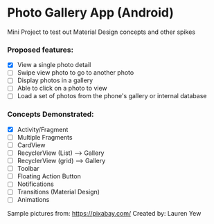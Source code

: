 # **Photo Gallery App (Android)**
Mini Project to test out Material Design concepts and other spikes

### **Proposed features**:
- [x] View a single photo detail
- [ ] Swipe view photo to go to another photo
- [ ] Display photos in a gallery
- [ ] Able to click on a photo to view
- [ ] Load a set of photos from the phone's gallery or internal database

### **Concepts Demonstrated**:
- [x] Activity/Fragment
- [ ] Multiple Fragments
- [ ] CardView
- [ ] RecyclerView (List) --> Gallery
- [ ] RecyclerView (grid) --> Gallery
- [ ] Toolbar
- [ ] Floating Action Button
- [ ] Notifications
- [ ] Transitions (Material Design)
- [ ] Animations

Sample pictures from: https://pixabay.com/
Created by: Lauren Yew
